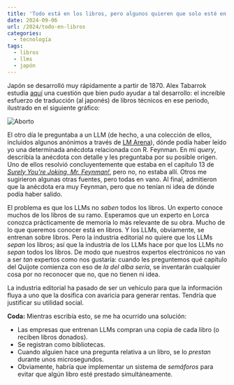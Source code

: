 ```yaml
---
title: 'Todo está en los libros, pero algunos quieren que solo esté en ellos'
date: 2024-09-06
url: /2024/todo-en-libros
categories:
  - tecnología
tags:
  - libros
  - llms
  - japón
---
```


Japón se desarrolló muy rápidamente a partir de 1870. Alex Tabarrok estudia [aquí](https://marginalrevolution.com/marginalrevolution/2024/07/not-lost-in-translation-how-barbarian-books-laid-the-foundation-for-japans-industrial-revoluton.html) una cuestión que bien pudo ayudar a tal desarrollo: el increíble esfuerzo de traducción (al japonés) de libros técnicos en ese periodo, ilustrado en el siguiente gráfico:

![Aborto](/images/libros-japon.png#center)

El otro día le preguntaba a un LLM (de hecho, a una colección de ellos, incluidos algunos anónimos a través de [LM Arena](https://lmarena.ai/)), dónde podía haber leído yo una determinada anécdota relacionada con R. Feynman. En mi _query_, describía la anécdota con detalle y les preguntaba por su posible origen. Uno de ellos resolvió concluyentemente que estaba en el capítulo 13 de [_Surely You're Joking, Mr. Feynman!_](https://en.wikipedia.org/wiki/Surely_You%27re_Joking,_Mr._Feynman!), pero no, no estaba allí. Otros me sugirieron algunas otras fuentes, pero todas en vano. Al final, admitieron que la anécdota era muy Feynman, pero que no tenían ni idea de dónde podía haber salido.

El problema es que los LLMs no _saben_ todos los libros. Un experto conoce muchos de los libros de su ramo. Esperamos que un experto en Lorca conozca prácticamente de memoria lo más relevante de su obra. Mucho de lo que queremos conocer está en libros. Y los LLMs, obviamente, se entrenan sobre libros. Pero la industria editorial no quiere que los LLMs _sepan_ los libros; así que la industria de los LLMs hace por que los LLMs no _sepan_ todos los libros. De modo que nuestros expertos electrónicos no van a ser _tan_ expertos como nos gustaría: cuando les preguntemos qué capítulo del Quijote comienza con eso de _la del alba sería_, se inventarán cualquier cosa por no reconocer que no, que no tienen ni idea.

La industria editorial ha pasado de ser un vehículo para que la información fluya a uno que la dosifica con avaricia para generar rentas. Tendría que justificar su utilidad social.

**Coda:** Mientras escribía esto, se me ha ocurrido una solución:
- Las empresas que entrenan LLMs compran una copia de cada libro (o reciben libros donados).
- Se registran como bibliotecas.
- Cuando alguien hace una pregunta relativa a un libro, se lo _prestan_ durante unos microsegundos.
- Obviamente, habría que implementar un sistema de _semáforos_ para evitar que algún libro esté prestado simultáneamente.